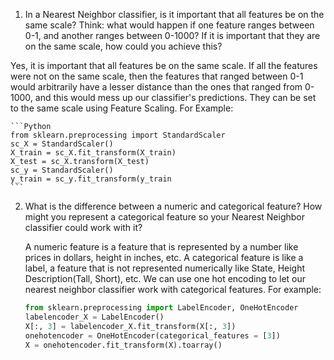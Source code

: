 1. In a Nearest Neighbor classifier, is it important that all features be on the same scale?
	Think: what would happen if one feature ranges between 0-1, and another ranges
	between 0-1000? If it is important that they are on the same scale, how could you
	achieve this?

Yes, it is important that all features be on the same scale. If all the features were not on the same scale, then the features that ranged between 0-1 would arbitrarily have a lesser distance than the ones that ranged from 0-1000, and this would mess up our classifier's predictions. They can be set to the same scale using Feature Scaling. For Example:

    ```Python
    from sklearn.preprocessing import StandardScaler
	sc_X = StandardScaler()
	X_train = sc_X.fit_transform(X_train)
	X_test = sc_X.transform(X_test)
	sc_y = StandardScaler()
	y_train = sc_y.fit_transform(y_train
	```
2. What is the difference between a numeric and categorical feature? How might you
	represent a categorical feature so your Nearest Neighbor classifier could work with it?
    
    A numeric feature is a feature that is represented by a number like prices in dollars, height in inches, etc. A categorical feature is like a label, a feature that is not represented numerically like State, Height Description(Tall, Short), etc. We can use one hot encoding to let our nearest neighbor classifier work with categorical features. For example:
    ```Python
    from sklearn.preprocessing import LabelEncoder, OneHotEncoder
	labelencoder_X = LabelEncoder()
	X[:, 3] = labelencoder_X.fit_transform(X[:, 3])
	onehotencoder = OneHotEncoder(categorical_features = [3])
	X = onehotencoder.fit_transform(X).toarray()
	```
